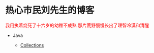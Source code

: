 # 热心市民刘先生的博客

<font color="red">我用执着烧死了十六岁的幼稚不成熟 那片荒野慢慢长出了理智冷漠和清醒</font>



- Java

  - [Collections](https://github.com/SuperLh/blog/blob/main/Java/Collections/Collections.md)

    

